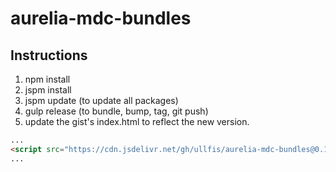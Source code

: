 # aurelia-mdc-bundles

## Instructions

1. npm install
2. jspm install
3. jspm update (to update all packages)
4. gulp release (to bundle, bump, tag, git push)
5. update the gist's index.html to reflect the new version.

  ```html
  ...
  <script src="https://cdn.jsdelivr.net/gh/ullfis/aurelia-mdc-bundles@0.16.0/config2.js"></script>
  ...
  ```
